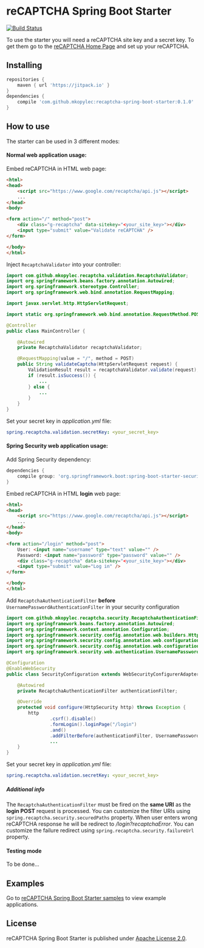 # reCAPTCHA Spring Boot Starter
[![Build Status](https://travis-ci.org/mkopylec/recaptcha-spring-boot-starter.svg?branch=master)](https://travis-ci.org/mkopylec/recaptcha-spring-boot-starter)

To use the starter you will need a reCAPTCHA site key and a secret key.
To get them go to the [reCAPTCHA Home Page](https://www.google.com/recaptcha/intro/index.html) and set up your reCAPTCHA.

## Installing

```gradle
repositories {
    maven { url 'https://jitpack.io' }
}
dependencies {
    compile 'com.github.mkopylec:recaptcha-spring-boot-starter:0.1.0'
}
```

## How to use
The starter can be used in 3 different modes:

#### Normal web application usage:
Embed reCAPTCHA in HTML web page:

```html
<html>
<head>
    <script src="https://www.google.com/recaptcha/api.js"></script>
    ...
</head>
<body>

<form action="/" method="post">
    <div class="g-recaptcha" data-sitekey="<your_site_key>"></div>
    <input type="submit" value="Validate reCAPTCHA" />
</form>

</body>
</html>
```

Inject `RecaptchaValidator` into your controller:

```java
import com.github.mkopylec.recaptcha.validation.RecaptchaValidator;
import org.springframework.beans.factory.annotation.Autowired;
import org.springframework.stereotype.Controller;
import org.springframework.web.bind.annotation.RequestMapping;

import javax.servlet.http.HttpServletRequest;

import static org.springframework.web.bind.annotation.RequestMethod.POST;

@Controller
public class MainController {

    @Autowired
    private RecaptchaValidator recaptchaValidator;

    @RequestMapping(value = "/", method = POST)
    public String validateCaptcha(HttpServletRequest request) {
        ValidationResult result = recaptchaValidator.validate(request);
        if (result.isSuccess()) {
            ...
        } else {
            ...
        }
    }
}
```

Set your secret key in _application.yml_ file:

```yaml
spring.recaptcha.validation.secretKey: <your_secret_key>
```

#### Spring Security web application usage:
Add Spring Security dependency:

```gradle
dependencies {
    compile group: 'org.springframework.boot:spring-boot-starter-security:1.3.0.RELEASE'
}
```

Embed reCAPTCHA in HTML **login** web page:

```html
<html>
<head>
    <script src="https://www.google.com/recaptcha/api.js"></script>
    ...
</head>
<body>

<form action="/login" method="post">
    User: <input name="username" type="text" value="" />
    Password: <input name="password" type="password" value="" />
    <div class="g-recaptcha" data-sitekey="<your_site_key>"></div>
    <input type="submit" value="Log in" />
</form>

</body>
</html>
```

Add `RecaptchaAuthenticationFilter` **before** `UsernamePasswordAuthenticationFilter` in your security configuration

```java
import com.github.mkopylec.recaptcha.security.RecaptchaAuthenticationFilter;
import org.springframework.beans.factory.annotation.Autowired;
import org.springframework.context.annotation.Configuration;
import org.springframework.security.config.annotation.web.builders.HttpSecurity;
import org.springframework.security.config.annotation.web.configuration.EnableWebSecurity;
import org.springframework.security.config.annotation.web.configuration.WebSecurityConfigurerAdapter;
import org.springframework.security.web.authentication.UsernamePasswordAuthenticationFilter;

@Configuration
@EnableWebSecurity
public class SecurityConfiguration extends WebSecurityConfigurerAdapter {

    @Autowired
    private RecaptchaAuthenticationFilter authenticationFilter;

    @Override
    protected void configure(HttpSecurity http) throws Exception {
        http
                .csrf().disable()
                .formLogin().loginPage("/login")
                .and()
                .addFilterBefore(authenticationFilter, UsernamePasswordAuthenticationFilter.class)
                ...
    }
}
```

Set your secret key in _application.yml_ file:

```yaml
spring.recaptcha.validation.secretKey: <your_secret_key>
```

##### Additional info
The `RecaptchaAuthenticationFilter` must be fired on the **same URI** as the **login POST** request is processed.
You can customize the filter URIs using `spring.recaptcha.security.securedPaths` property.
When user enters wrong reCAPTCHA response he will be redirect to _/login?recaptchaError_.
You can customize the failure redirect using `spring.recaptcha.security.failureUrl` property.

#### Testing mode
To be done...

## Examples
Go to [reCAPTCHA Spring Boot Starter samples](https://github.com/mkopylec/recaptcha-spring-boot-starter-samples) to view example applications.

## License
reCAPTCHA Spring Boot Starter is published under [Apache License 2.0](http://www.apache.org/licenses/LICENSE-2.0).

